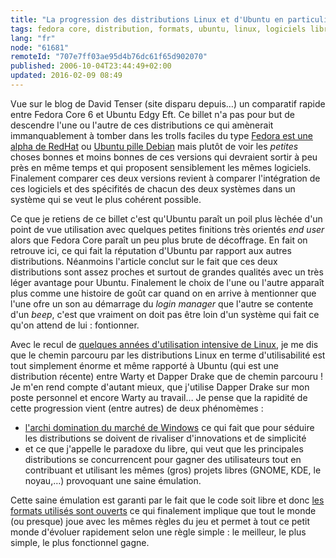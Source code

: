 ```yaml
---
title: "La progression des distributions Linux et d'Ubuntu en particulier"
tags: fedora core, distribution, formats, ubuntu, linux, logiciels libres
lang: "fr"
node: "61681"
remoteId: "707e7ff03ae95d4b76dc61f65d902070"
published: 2006-10-04T23:44:49+02:00
updated: 2016-02-09 08:49
---
```

 
Vue sur le blog de David Tenser (site disparu depuis…) un comparatif rapide
entre Fedora Core 6 et Ubuntu Edgy Eft. Ce billet n'a pas pour but de descendre
l'une ou l'autre de ces distributions ce qui amènerait immanquablement à tomber
dans les trolls faciles du type [Fedora est une alpha de
RedHat](http://www.llaumgui.com/post/Discourt-tres-enervant-du-CTO-de-Red-Hat)
ou [Ubuntu pille Debian](http://linuxfr.org/2005/04/12/18710.html) mais plutôt
de voir les *petites* choses bonnes et moins bonnes de ces versions qui
devraient sortir à peu près en même temps et qui proposent sensiblement les
mêmes logiciels. Finalement comparer ces deux versions revient à comparer
l'intégration de ces logiciels et des spécifités de chacun des deux systèmes
dans un système qui se veut le plus cohérent possible.

 
Ce que je retiens de ce billet c'est qu'Ubuntu paraît un poil plus lèchée d'un
point de vue utilisation avec quelques petites finitions très orientés *end
user* alors que Fedora Core paraît un peu plus brute de décoffrage. En fait on
retrouve ici, ce qui fait la réputation d'Ubuntu par rapport aux autres
distributions. Néanmoins l'article conclut sur le fait que ces deux
distributions sont assez proches et surtout de grandes qualités avec un très
léger avantage pour Ubuntu. Finalement le choix de l'une ou l'autre apparaît
plus comme une histoire de goût car quand on en arrive à mentionner que l'une
ofre un son au démarrage du *login manager* que l'autre se contente d'un *beep*,
c'est que vraiment on doit pas être loin d'un système qui fait ce qu'on attend
de lui : fontionner.

 
Avec le recul de [quelques années d'utilisation intensive de
Linux](/post/pourquoi-j-utilise-gnu-linux-ubuntu-linux-et-le-logiciel-libre), je
me dis que le chemin parcouru par les distributions Linux en terme
d'utilisabilité est tout simplement énorme et même rapporté à Ubuntu (qui est
une distribution récente) entre Warty et Dapper Drake que de chemin parcouru !
Je m'en rend compte d'autant mieux, que j'utilise Dapper Drake sur mon poste
personnel et encore Warty au travail… Je pense que la rapidité de cette
progression vient (entre autres) de deux phénomèmes :

* [l'archi domination du marché de
  Windows](https://launchpad.net/distros/ubuntu/+bug/1) ce qui fait que pour
  séduire les distributions se doivent de rivaliser d'innovations et de
  simplicité
* et ce que j'appelle le paradoxe du libre, qui veut que les principales
  distributions se concurrencent pour gagner des utilisateurs tout en
  contribuant et utilisant les mêmes (gros) projets libres (GNOME, KDE, le
  noyau,…) provoquant une saine émulation.
 

Cette saine émulation est garanti par le fait que le code soit libre et donc
[les formats utilisés sont ouverts](http://www.formats-ouverts.org/) ce qui
finalement implique que tout le monde (ou presque) joue avec les mêmes règles du
jeu et permet à tout ce petit monde d'évoluer rapidement selon une règle
simple&nbsp;: le meilleur, le plus simple, le plus fonctionnel gagne.

